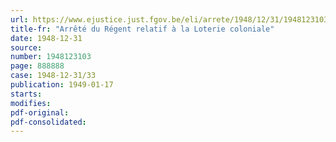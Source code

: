 ```yaml
---
url: https://www.ejustice.just.fgov.be/eli/arrete/1948/12/31/1948123103/justel
title-fr: "Arrêté du Régent relatif à la Loterie coloniale"
date: 1948-12-31
source:
number: 1948123103
page: 888888
case: 1948-12-31/33
publication: 1949-01-17
starts:
modifies:
pdf-original:
pdf-consolidated:
---
```



